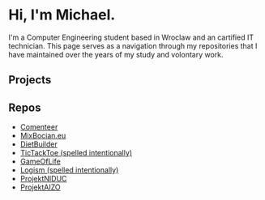 # Hi, I'm Michael. 
I'm a Computer Engineering student based in Wroclaw and an cartified IT technician.
This page serves as a navigation through my repositories that I have maintained over the years of my study and volontary work.

## Projects

## Repos
- [Comenteer](https://github.com/MikeStork/Commenteer)
- [MixBocian.eu](https://mixbocian.eu)
- [DietBuilder](https://github.com/MikeStork/DietBuilder)
- [TicTackToe (spelled intentionally)](https://github.com/MikeStork/TicTacToe)
- [GameOfLife](https://github.com/MikeStork/GameOfLife)
- [Logism (spelled intentionally)](https://github.com/MikeStork/LOGISM)
- [ProjektNIDUC](https://github.com/MikeStork/ProjektNIDUC)
- [ProjektAIZO](https://github.com/MikeStork/ProjektAIZO)
  
